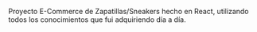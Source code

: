 Proyecto E-Commerce de Zapatillas/Sneakers hecho en React, utilizando todos los conocimientos que fui adquiriendo día a día.

